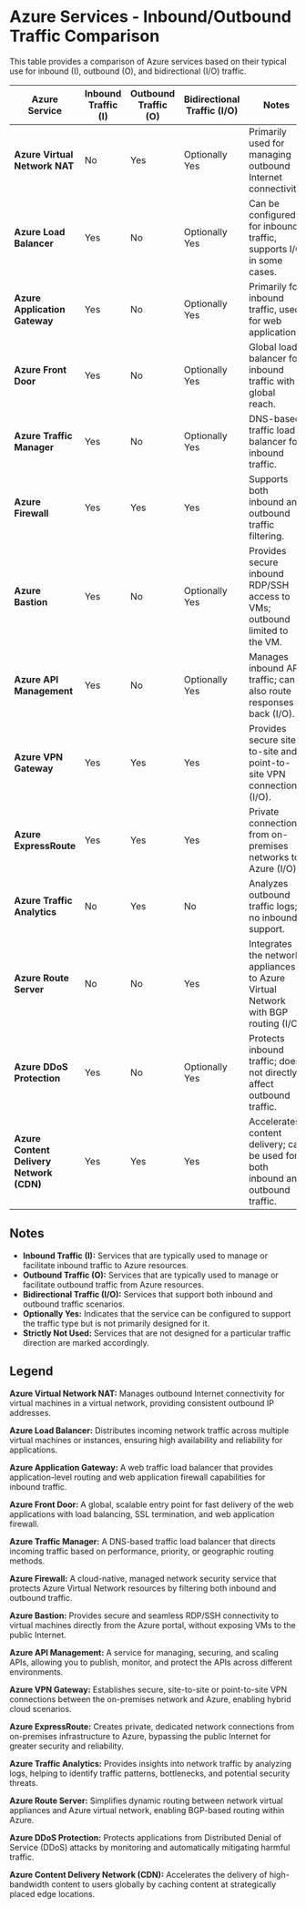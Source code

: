 # Azure Services - Inbound/Outbound Traffic Comparison

This table provides a comparison of Azure services based on their typical use for inbound (I), outbound (O), and bidirectional (I/O) traffic.

| Azure Service                    | Inbound Traffic (I) | Outbound Traffic (O) | Bidirectional Traffic (I/O) | Notes                                                      |
|----------------------------------|---------------------|----------------------|-----------------------------|------------------------------------------------------------|
| **Azure Virtual Network NAT**    | No                  | Yes                  | Optionally Yes               | Primarily used for managing outbound Internet connectivity. |
| **Azure Load Balancer**          | Yes                 | No                   | Optionally Yes               | Can be configured for inbound traffic, supports I/O in some cases. |
| **Azure Application Gateway**    | Yes                 | No                   | Optionally Yes               | Primarily for inbound traffic, used for web applications.   |
| **Azure Front Door**             | Yes                 | No                   | Optionally Yes               | Global load balancer for inbound traffic with global reach. |
| **Azure Traffic Manager**        | Yes                 | No                   | Optionally Yes               | DNS-based traffic load balancer for inbound traffic.        |
| **Azure Firewall**               | Yes                 | Yes                  | Yes                          | Supports both inbound and outbound traffic filtering.       |
| **Azure Bastion**                | Yes                 | No                   | Optionally Yes               | Provides secure inbound RDP/SSH access to VMs; outbound limited to the VM. |
| **Azure API Management**         | Yes                 | No                   | Optionally Yes               | Manages inbound API traffic; can also route responses back (I/O). |
| **Azure VPN Gateway**            | Yes                 | Yes                  | Yes                          | Provides secure site-to-site and point-to-site VPN connections (I/O). |
| **Azure ExpressRoute**           | Yes                 | Yes                  | Yes                          | Private connection from on-premises networks to Azure (I/O). |
| **Azure Traffic Analytics**      | No                  | Yes                  | No                           | Analyzes outbound traffic logs; no inbound support.         |
| **Azure Route Server**           | No                  | No                   | Yes                          | Integrates the network appliances to Azure Virtual Network with BGP routing (I/O). |
| **Azure DDoS Protection**        | Yes                 | No                   | Optionally Yes               | Protects inbound traffic; does not directly affect outbound traffic. |
| **Azure Content Delivery Network (CDN)** | Yes            | Yes                  | Yes                          | Accelerates content delivery; can be used for both inbound and outbound traffic. |

## Notes

- **Inbound Traffic (I):** Services that are typically used to manage or facilitate inbound traffic to Azure resources.
- **Outbound Traffic (O):** Services that are typically used to manage or facilitate outbound traffic from Azure resources.
- **Bidirectional Traffic (I/O):** Services that support both inbound and outbound traffic scenarios.
- **Optionally Yes:** Indicates that the service can be configured to support the traffic type but is not primarily designed for it.
- **Strictly Not Used:** Services that are not designed for a particular traffic direction are marked accordingly.

## Legend

**Azure Virtual Network NAT:**
Manages outbound Internet connectivity for virtual machines in a virtual network, providing consistent outbound IP addresses.

**Azure Load Balancer:**
Distributes incoming network traffic across multiple virtual machines or instances, ensuring high availability and reliability for applications.

**Azure Application Gateway:**
A web traffic load balancer that provides application-level routing and web application firewall capabilities for inbound traffic.

**Azure Front Door:**
A global, scalable entry point for fast delivery of the web applications with load balancing, SSL termination, and web application firewall.

**Azure Traffic Manager:**
A DNS-based traffic load balancer that directs incoming traffic based on performance, priority, or geographic routing methods.

**Azure Firewall:**
A cloud-native, managed network security service that protects Azure Virtual Network resources by filtering both inbound and outbound traffic.

**Azure Bastion:**
Provides secure and seamless RDP/SSH connectivity to virtual machines directly from the Azure portal, without exposing VMs to the public Internet.

**Azure API Management:**
A service for managing, securing, and scaling APIs, allowing you to publish, monitor, and protect the APIs across different environments.

**Azure VPN Gateway:**
Establishes secure, site-to-site or point-to-site VPN connections between the on-premises network and Azure, enabling hybrid cloud scenarios.

**Azure ExpressRoute:**
Creates private, dedicated network connections from on-premises infrastructure to Azure, bypassing the public Internet for greater security and reliability.

**Azure Traffic Analytics:**
Provides insights into network traffic by analyzing logs, helping to identify traffic patterns, bottlenecks, and potential security threats.

**Azure Route Server:**
Simplifies dynamic routing between network virtual appliances and Azure virtual network, enabling BGP-based routing within Azure.

**Azure DDoS Protection:**
Protects applications from Distributed Denial of Service (DDoS) attacks by monitoring and automatically mitigating harmful traffic.

**Azure Content Delivery Network (CDN):**
Accelerates the delivery of high-bandwidth content to users globally by caching content at strategically placed edge locations.